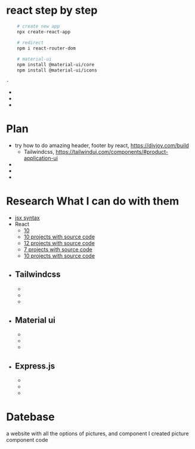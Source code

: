 # react step by step

```Bash
    # create new app
    npx create-react-app

    # redirect
    npm i react-router-dom
    
    # material-ui
    npm install @material-ui/core
    npm install @material-ui/icons
```


    - 
- 
- 
- 

# Plan
- try how to do amazing header, footer by react, https://divjoy.com/build
    - Tailwindcss, https://tailwindui.com/components/#product-application-ui
- 
- 
- 

# Research What I can do with them
- [jsx syntax](https://www.freecodecamp.org/news/react-cheatsheet-with-real-world-examples/)
- React
    - [10](https://reactjs.org/community/examples.html)
    - [10 projects with source code](https://www.techgeekbuzz.com/blog/react-projects-with-source-code/)
    - [12 projects with source code](https://blog.udemy.com/react-projects/)
    - [7 projects with source code](https://www.crio.do/projects/category/react-projects/)
    - [10 projects with source code](https://www.interviewbit.com/blog/react-projects/)
- Tailwindcss
    - 
    - 
    - 
    - 
- Material ui
    - 
    - 
    - 
    - 
- Express.js
    - 
    - 
    - 
    - 



# Datebase
a website with all the options of pictures, and component I created
picture 
component code